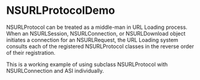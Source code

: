 # NSURLProtocolDemo

NSURLProtocol can be treated as a middle-man in URL Loading process. 
When an NSURLSession, NSURLConnection, or NSURLDownload object initiates a connection for an NSURLRequest, the URL Loading system consults each of the registered NSURLProtocol classes in the reverse order of their registration.  

This is a working example of using subclass NSURLProtocol with NSURLConnection and ASI individually. 
